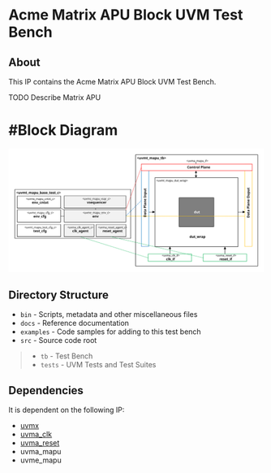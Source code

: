 # Acme Matrix APU Block UVM Test Bench


## About
This IP contains the Acme Matrix APU Block UVM Test Bench.

TODO Describe Matrix APU


# #Block Diagram
![alt text](./docs/tb_block_diagram.svg "Matrix APU Block UVM Test Bench Block Diagram")

## Directory Structure
* `bin` - Scripts, metadata and other miscellaneous files
* `docs` - Reference documentation
* `examples` - Code samples for adding to this test bench
* `src` - Source code root

> * `tb` - Test Bench
> * `tests` - UVM Tests and Test Suites


## Dependencies
It is dependent on the following IP:

* [uvmx](https://www.mooreio.com/catalog/1152)
* [uvma_clk](https://www.mooreio.com/catalog/1156)
* [uvma_reset](https://www.mooreio.com/catalog/1157)
* uvma_mapu
* uvme_mapu
